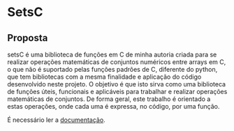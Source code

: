 # SetsC

## Proposta

setsC é uma biblioteca de funções em C de minha autoria criada para se realizar operações matemáticas de conjuntos numéricos entre arrays em C, o que não é suportado pelas funções padrões de C, diferente do python, que tem bibliotecas com a mesma finalidade e aplicação do código desenvolvido neste projeto. O objetivo é que isto  sirva como uma biblioteca de funções úteis, funcionais e aplicáveis para trabalhar e realizar operações matemáticas de conjuntos. De forma geral, este trabalho é orientado a estas operações, onde cada uma é expressa, no código, por uma função. 

É necessário ler a [documentação](/doc/documentation.md).
